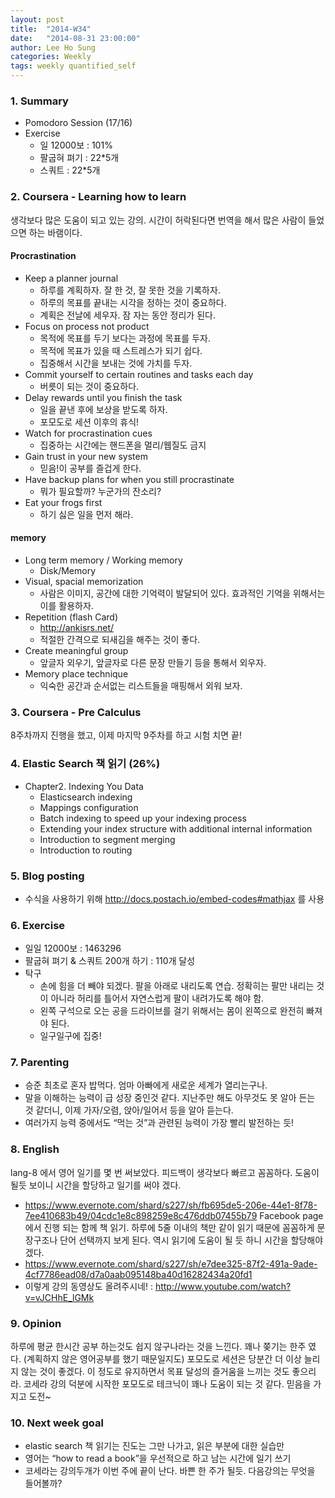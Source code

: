 ```yaml
---
layout: post
title:  "2014-W34"
date:   "2014-08-31 23:00:00"
author: Lee Ho Sung
categories: Weekly
tags: weekly quantified_self
---
```

	
### 1. Summary

* Pomodoro Session (17/16)
* Exercise
    * 일 12000보 : 101% 
    * 팔굽혀 펴기 : 22*5개 
    * 스쿼트 : 22*5개

### 2. Coursera - Learning how to learn

생각보다 많은 도움이 되고 있는 강의. 시간이 허락된다면 번역을 해서 많은 사람이 들었으면 하는 바램이다.

#### Procrastination
* Keep a planner journal
    * 하루를 계획하자. 잘 한 것, 잘 못한 것을 기록하자. 
    * 하루의 목표를 끝내는 시각을 정하는 것이 중요하다.
    * 계획은 전날에 세우자. 잠 자는 동안 정리가 된다. 
* Focus on process not product 
    * 목적에 목표를 두기 보다는 과정에 목표를 두자. 
    * 목적에 목표가 있을 때 스트레스가 되기 쉽다.
    * 집중해서 시간을 보내는 것에 가치를 두자. 
* Commit yourself to certain routines and tasks each day
    * 버릇이 되는 것이 중요하다. 
* Delay rewards until you finish the task
    * 일을 끝낸 후에 보상을 받도록 하자.
    * 포모도로 세션 이후의 휴식!
* Watch for procrastination cues 
    * 집중하는 시간에는 핸드폰을 멀리/웹질도 금지
* Gain trust in your new system
    * 믿음!이 공부를 즐겁게 한다. 
* Have backup plans for when you still procrastinate
    * 뭐가 필요할까? 누군가의 잔소리?
* Eat your frogs first
    * 하기 싫은 일을 먼저 해라. 

#### memory
* Long term memory / Working memory
    * Disk/Memory
* Visual, spacial memorization
    * 사람은 이미지, 공간에 대한 기억력이 발달되어 있다. 효과적인 기억을 위해서는 이를 활용하자. 
* Repetition (flash Card)
    *  http://ankisrs.net/
    * 적절한 간격으로 되새김을 해주는 것이 좋다.
* Create meaningful group
    * 앞글자 외우기, 앞글자로 다른 문장 만들기 등을 통해서 외우자. 
* Memory place technique
    * 익숙한 공간과 순서없는 리스트들을 매핑해서 외워 보자. 

### 3. Coursera - Pre Calculus

8주차까지 진행을 했고, 이제 마지막 9주차를 하고 시험 치면 끝!

### 4. Elastic Search  책 읽기 (26%)

* Chapter2. Indexing You Data 
    * Elasticsearch indexing
    * Mappings configuration
    * Batch indexing to speed up your indexing process
    * Extending your index structure with additional internal information
    * Introduction to segment merging
    * Introduction to routing

### 5. Blog posting

* 수식을 사용하기 위해 http://docs.postach.io/embed-codes#mathjax 를 사용 

### 6. Exercise

* 일일 12000보 : 1463296
* 팔굽혀 펴기 & 스쿼트 200개 하기 : 110개 달성
* 탁구
    * 손에 힘을 더 빼야 되겠다. 팔을 아래로 내리도록 연습. 정확히는 팔만 내리는 것이 아니라 허리를 틀어서 자연스럽게 팔이 내려가도록 해야 함. 
    * 왼쪽 구석으로 오는 공을 드라이브를 걸기 위해서는 몸이 왼쪽으로 완전히 빠져야 된다. 
    * 일구일구에 집중!

### 7. Parenting

* 승준 최초로 혼자 밥먹다. 엄마 아빠에게 새로운 세계가 열리는구나. 
* 말을 이해하는 능력이 급 성장 중인것 같다. 지난주만 해도 아무것도 못 알아 든는 것 같더니, 이제 가자/오렴, 앉아/일어서 등을 알아 듣는다. 
* 여러가지 능력 중에서도 “먹는 것”과 관련된 능력이 가장 빨리 발전하는 듯!

### 8. English 

lang-8 에서 영어 일기를 몇 번 써보았다. 피드백이 생각보다 빠르고 꼼꼼하다. 도움이 될듯 보이니 시간을 할당하고 일기를 써야 겠다.
* https://www.evernote.com/shard/s227/sh/fb695de5-206e-44e1-8f78-7ee410683b49/04cdc1e8c898259e8c476ddb07455b79
Facebook page 에서 진행 되는 함께 책 읽기. 하루에 5줄 이내의 책만 같이 읽기 때문에 꼼꼼하게 문장구조나 단어 선택까지 보게 된다. 역시 읽기에 도움이 될 듯 하니 시간을 할당해야 겠다. 
* https://www.evernote.com/shard/s227/sh/e7dee325-87f2-491a-9ade-4cf7786ead08/d7a0aab095148ba40d16282434a20fd1
* 이렇게 강의 동영상도 올려주시네! : http://www.youtube.com/watch?v=vJCHhE_lGMk

### 9. Opinion

하루에 평균 한시간 공부 하는것도 쉽지 않구나라는 것을 느낀다. 꽤나 쫒기는 한주 였다. (계획하지 않은 영어공부를 했기 때문일지도) 포모도로 세션은 당분간 더 이상 늘리지 않는 것이 좋겠다. 이 정도로 유지하면서 목표 달성의 즐거움을 느끼는 것도 좋으리라. 코세라 강의 덕분에 시작한 포모도로 테크닉이 꽤나 도움이 되는 것 같다. 믿음을 가지고 도전~

### 10. Next week goal
* elastic search 책 읽기는 진도는 그만 나가고, 읽은 부분에 대한 실습만
* 영어는 “how to read a book”을 우선적으로 하고 남는 시간에 일기 쓰기 
* 코세라는 강의두개가 이번 주에 끝이 난다. 바쁜 한 주가 될듯. 다음강의는 무엇을 들어볼까?
